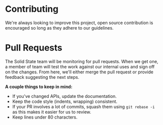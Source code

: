 # Contributing

We're always looking to improve this project, open source contribution is encouraged so long as they adhere to our guidelines.

# Pull Requests

The Solid State team will be monitoring for pull requests. When we get one, a member of team will test the work against our internal uses and sign off on the changes. From here, we'll either merge the pull request or provide feedback suggesting the next steps.

**A couple things to keep in mind:**

-   If you've changed APIs, update the documentation.
-   Keep the code style (indents, wrapping) consistent.
-   If your PR involves a lot of commits, squash them using `git rebase -i` as this makes it easier for us to review.
-   Keep lines under 80 characters.
